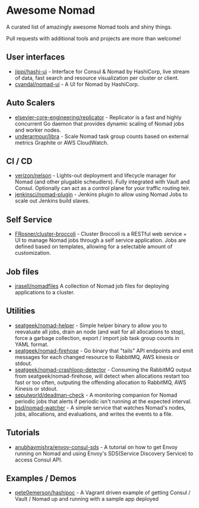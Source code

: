 # Awesome Nomad

A curated list of amazingly awesome Nomad tools and shiny things.

Pull requests with additional tools and projects are more than welcome!

## User interfaces

- [jippi/hashi-ui](https://github.com/jippi/hashi-ui) - Interface for Consul & Nomad by HashiCorp, live stream of data, fast search and resource visualization per cluster or client.
- [cvandal/nomad-ui](https://github.com/cvandal/nomad-ui) - A UI for Nomad by HashiCorp.

## Auto Scalers

- [elsevier-core-engineering/replicator](https://github.com/elsevier-core-engineering/replicator) - Replicator is a fast and highly concurrent Go daemon that provides dynamic scaling of Nomad jobs and worker nodes.
- [underarmour/libra](https://github.com/underarmour/libra) - Scale Nomad task group counts based on external metrics Graphite or AWS CloudWatch.

## CI / CD

- [verizon/nelson](https://verizon.github.io/nelson/) - Lights-out deployment and lifecycle manager for Nomad (and other plugable scheudlers). Fully integrated with Vault and Consul. Optionally can act as a control plane for your traffic routing teir.
- [jenkinsci/nomad-plugin](https://github.com/jenkinsci/nomad-plugin) - Jenkins plugin to allow using Nomad Jobs to scale out Jenkins build slaves.

## Self Service

- [FRosner/cluster-broccoli](https://github.com/FRosner/cluster-broccoli) - Cluster Broccoli is a RESTful web service + UI to manage Nomad jobs through a self service application. Jobs are defined based on templates, allowing for a selectable amount of customization.

## Job files

- [jrasell/nomadfiles](https://github.com/jrasell/nomadfiles) A collection of Nomad job files for deploying applications to a cluster.

## Utilities

- [seatgeek/nomad-helper](https://github.com/seatgeek/nomad-helper) - Simple helper binary to allow you to reevaluate all jobs, drain an node (and wait for all allocations to stop), force a garbage collection, export / import job task group counts in YAML format.
- [seatgeek/nomad-firehose](https://github.com/seatgeek/nomad-firehose) - Go binary that "tails" API endpoints and emit messages for each changed resource to RabbitMQ, AWS kinesis or stdout.
- [seatgeek/nomad-crashloop-detector](https://github.com/seatgeek/nomad-crashloop-detector) - Consuming the RabbitMQ output from seatgeek/nomad-firehose, will detect when allocations restart too fast or too often, outputing the offending allocation to RabbitMQ, AWS Kinesis or stdout.
- [sepulworld/deadman-check](https://github.com/sepulworld/deadman-check) - A monitoring companion for Nomad periodic jobs that alerts if periodic isn't running at the expected interval.
- [bsd/nomad-watcher](https://github.com/bsd/nomad-watcher) - A simple service that watches Nomad's nodes, jobs, allocations, and evaluations, and writes the events to a file.

## Tutorials
- [anubhavmishra/envoy-consul-sds](https://github.com/anubhavmishra/envoy-consul-sds) - A tutorial on how to get Envoy running on Nomad and using Envoy's SDS(Service Discovery Service) to access Consul API.

## Examples / Demos
- [pete0emerson/hashipoc](https://github.com/pete0emerson/hashipoc) - A Vagrant driven example of getting Consul / Vault / Nomad up and running with a sample app deployed
